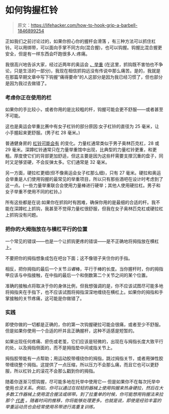 # 如何钩握杠铃

> 原文：<https://lifehacker.com/how-to-hook-grip-a-barbell-1846899254>

正如我们之前讨论过的，如果你担心你的握杆会滑落 ，有三种方法可以抓住杠铃。可以用绑带，可以面向手掌不同方向(混合握)，也可以钩握。钩握比混合握更安全，但是有一样东西会吓跑很多人:疼痛。



我很高兴地告诉大家，经过近两年的奥运会 [、举重](https://vitals.lifehacker.com/the-difference-between-weightlifting-and-weight-lifting-1846723548) (在这里，抓钩既不害怕也不争论，只是生活的一部分)，我现在相信抓钩远没有传说中那么痛苦。是的，我就是在那篇早期文章中写下钩握“痛得要命”的人这部分是因为我已经习惯了，但也部分是因为我过去做错了。

### 考虑你正在使用的栏

如果你的手比较小，或者你用的是比较粗的杆，钩握可能会更不舒服——或者甚至不可能。

这也是奥运会举重比赛中有女子杠铃的部分原因:女子杠铃的直径为 25 毫米，让小手握起来更舒服。(男子杠 28 毫米。)

普通健身房的 [杠铃可能会有](https://vitals.lifehacker.com/all-the-different-bars-at-the-gym-explained-1839810094) 的变化。力量杠通常类似于男子奥林匹克杠，28 或 29 毫米。深蹲杠铃通常只在力量举重馆中出现，比典型的力量杠铃更重，和更粗。厚度使它们的背部更加舒适，但这主要是因为这些杆需要支撑沉重的盘子，同时又足够坚硬，不会反弹太多。它们通常是 32 毫米。

另一方面，硬拉杠更细(但不像奥运会女子杠那么细)，只有 27 毫米。硬拉和奥运会举重是人们使用钩握的最常见的举重项目，所以只有那些酒吧在设计时考虑到了这一点。(一些力量举重联合会使用力量棒进行硬举；其他人使用硬拉杠。男子和女子举重不使用不同的杠铃。)

所有这些都是在说:如果你在抓钩时有困难，确保你用的是最细的合适的杆。我不能在深蹲杠上抓钩，我甚至不觉得力量杠很舒服，但我在女子奥林匹克杠或硬拉杠上抓钩没有问题。

### 把你的大拇指放在与横杠平行的位置

一个常见的错误——也是一个让抓钩更疼的错误——是不正确地将拇指放在横杠上。

不要把你的拇指想象成包在吧台下面；这不像钳子夹住你的手指。

相反，把你拇指的最后一个关节*沿着*棒，平行于棒的长度。当你握杆时，你的拇指甲应该与中指接触，在中指的最后一个和倒数第二个关节之间的某个位置。

准确的接触点将取决于你的身体比例，但我想强调的是，你不应该试图尽可能多地将拇指夹在手指下，也不应该试图将拇指深深地缠绕在横杠上。如果你的拇指和手掌接触的关节疼痛，这可能是你做错了。

### 实践

即使你做的一切都是正确的，你的第一次钩握硬拉可能会很痛，或者至少不舒服。但是如果你使用一个合适的杆并且正确握杆，这种不适感是短暂的。

如果出现任何疼痛、瘀伤或老茧，它们应该是轻微的，出现在与拇指长度大致平行的处，以及拇指侧面的，而不是拇指垫中间或指关节上。

拇指胶带能有一点帮助；用运动胶带缠绕你的拇指，跳过拇指关节，或者用弹性胶带缠绕整个拇指。这提供了一点压缩，所以压力不会那么痛，而且它也可以更舒服，所以杠铃上的滚花不会那么戳到你的拇指。

随着你逐渐习惯钩握，尽可能多地在托举中使用它— 但是如果你不在每次托举中使用*也没关系。例如，你可以通过在较轻的器械上使用钩握来热身硬拉，然后在大多数工作器械上使用混合握法或绑带。到了拉重单的时候，你可能想用钩握法来拉那个 [代表](https://vitals.lifehacker.com/a-beginners-guide-to-gym-terminology-1846840529) 。随着时间的推移，你将能够处理更多。也就是说，即使是经验丰富的举重运动员也会经常使用吊带进行高重复训练。*